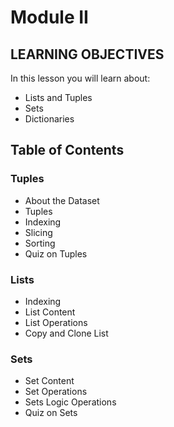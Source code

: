 # Module II
## LEARNING OBJECTIVES
In this lesson you will learn about:
* Lists and Tuples 
* Sets
* Dictionaries 

## Table of Contents

### Tuples
* About the Dataset
* Tuples
* Indexing
* Slicing
* Sorting
* Quiz on Tuples

### Lists
* Indexing
* List Content
* List Operations
* Copy and Clone List

### Sets
* Set Content
* Set Operations
* Sets Logic Operations
* Quiz on Sets